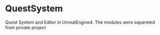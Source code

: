 # QuestSystem
Quest System and Editor in UnrealEngine4.
The modules were separeted from private project
